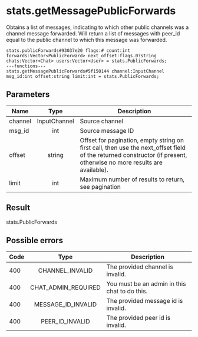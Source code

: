 # stats.getMessagePublicForwards
Obtains a list of messages, indicating to which other public channels was a channel message forwarded.
Will return a list of messages with peer_id equal to the public channel to which this message was forwarded.

```
stats.publicForwards#93037e20 flags:# count:int forwards:Vector<PublicForward> next_offset:flags.0?string chats:Vector<Chat> users:Vector<User> = stats.PublicForwards;
---functions---
stats.getMessagePublicForwards#5f150144 channel:InputChannel msg_id:int offset:string limit:int = stats.PublicForwards;
```

## Parameters
| Name | Type | Description |
| ---- | :----: | ----------- |
| channel | InputChannel | Source channel |
| msg_id | int | Source message ID |
| offset | string | Offset for pagination, empty string on first call, then use the next_offset field of the returned constructor (if present, otherwise no more results are available). |
| limit | int | Maximum number of results to return, see pagination |


## Result
stats.PublicForwards

## Possible errors
| Code | Type | Description |
| ---- | :----: | ----------- |
| 400 | CHANNEL_INVALID | The provided channel is invalid. |
| 400 | CHAT_ADMIN_REQUIRED | You must be an admin in this chat to do this. |
| 400 | MESSAGE_ID_INVALID | The provided message id is invalid. |
| 400 | PEER_ID_INVALID | The provided peer id is invalid. |

